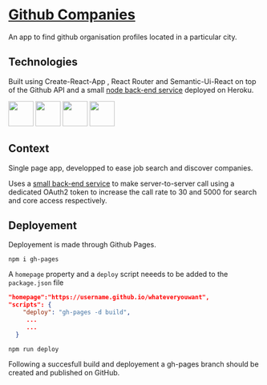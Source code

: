 # [Github Companies]("https://username.github.io/github-companies")

An app to find github organisation profiles located in a particular city.

## Technologies

Built using Create-React-App , React Router and Semantic-Ui-React on top of the Github API and a small [node back-end service](https://github.com/Maitre-Pangolin/github-project-backend) deployed on Heroku.
<div>
<img src='https://cdn.jsdelivr.net/gh/devicons/devicon/icons/react/react-original.svg' width="50" height="50">
<img src='https://react.semantic-ui.com/logo.png' width="50" height=50">
<img src='https://cdn.jsdelivr.net/gh/devicons/devicon/icons/github/github-original.svg' width="50" height=50">
<img src='https://camo.githubusercontent.com/bf32d0a71c170dbdb203c201579564f2cd7fc54a24720faad61af12c9605c6b5/68747470733a2f2f7265616374747261696e696e672e636f6d2f72656163742d726f757465722f616e64726f69642d6368726f6d652d313434783134342e706e67' width="50" height=50">
</div>

## Context

Single page app, developped to ease job search and discover companies. 

Uses a [small back-end service](https://github.com/Maitre-Pangolin/github-project-backend) to make server-to-server call using a dedicated OAuth2 token to increase the call rate to 30 and 5000 for search and core access respectively. 
## Deployement

Deployement is made through Github Pages.

``` 
npm i gh-pages
```

A ```homepage``` property and a ```deploy``` script neeeds to be added to the ```package.json``` file

```json
"homepage":"https://username.github.io/whateveryouwant",
"scripts": {
    "deploy": "gh-pages -d build",
     ...
     ...
  }
```

``` 
npm run deploy
```
Following a succesfull build and deployement a gh-pages branch should be created and published on GitHub. 
